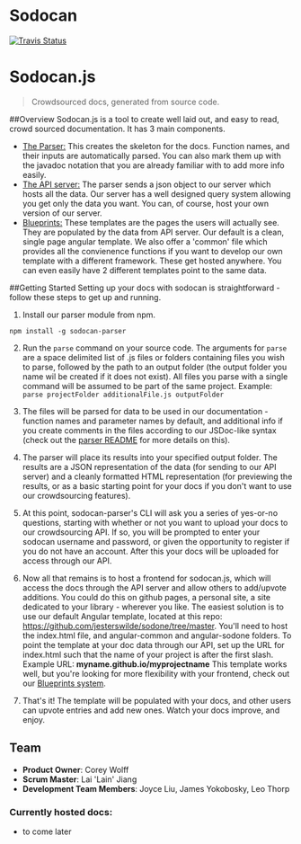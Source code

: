 # Sodocan
[![Travis Status](https://travis-ci.org/sodocan/sodocan.js.svg?branch=master)](https://travis-ci.org/sodocan/sodocan.js)

# Sodocan.js

> Crowdsourced docs, generated from source code.

##Overview
Sodocan.js is a tool to create well laid out, and easy to read, crowd sourced documentation. It has 3 main components. 
  * [The Parser:](./parser/README.md) This creates the skeleton for the docs. Function names, and their inputs are automatically parsed. You can also mark them up with the javadoc notation that you are already familiar with to add more info easily. 
  * [The API server:](./Server/README.md) The parser sends a json object to our server which hosts all the data. Our server has a well designed query system allowing you get only the data you want. You can, of course, host your own version of our server. 
  * [Blueprints:](./blueprints/README.md) These templates are the pages the users will actually see. They are populated by the data from API server. Our default is a clean, single page angular template. We also offer a 'common' file which provides all the convienence functions if you want to develop our own template with a different framework. These get hosted anywhere. You can even easily have 2 different templates point to the same data.

##Getting Started
Setting up your docs with sodocan is straightforward - follow these steps to get up and running.

1.  Install our parser module from npm.
```
npm install -g sodocan-parser
```
2.  Run the ```parse``` command on your source code.  The arguments for ```parse``` are a space delimited
list of .js files or folders containing files you wish to parse, followed by the path to an output folder 
(the output folder you name wil be created if it does not exist).  All files you parse with a single command
will be assumed to be part of the same project. 
Example:  ```parse projectFolder additionalFile.js outputFolder```

3.  The files will be parsed for data to be used in our documentation - function names and parameter names by default, and additional info if you create comments in the files according to our JSDoc-like syntax (check out the 
[parser README](./parser/README.md) for more details on this).  

4.  The parser will place its results into your specified output folder.  The results are a JSON representation
of the data (for sending to our API server) and a cleanly formatted HTML representation (for previewing the results, or as a basic starting point for your docs if you don't want to use our crowdsourcing features).

5.  At this point, sodocan-parser's CLI will ask you a series of yes-or-no questions, starting with whether or not
you want to upload your docs to our crowdsourcing API.  If so, you will be prompted to enter your sodocan username and password, or given the opportunity to register if you do not have an account.  After this your docs will be uploaded for access through our API. 

6.  Now all that remains is to host a frontend for sodocan.js, which will access the docs through the API server
and allow others to add/upvote additions.  You could do this on github pages, a personal site, a site dedicated to your library - wherever you like.  The easiest solution is to use our default Angular template, located at this repo: https://github.com/jesterswilde/sodone/tree/master.  You'll need to host the index.html file, and angular-common and angular-sodone folders.  To point the template at your doc data through our API, set up the URL for index.html such that the name of your project is after the first slash.
Example URL: **myname.github.io/myprojectname**
This template works well, but you're looking for more flexibility with your frontend, check out our [Blueprints system](./blueprints/README.md). 

7.  That's it! The template will be populated with your docs, and other users can upvote entries and add new ones.
Watch your docs improve, and enjoy.      

## Team

  - __Product Owner__: Corey Wolff
  - __Scrum Master__: Lai 'Lain' Jiang
  - __Development Team Members__: Joyce Liu, James Yokobosky, Leo Thorp


### Currently hosted docs:
  * to come later 
